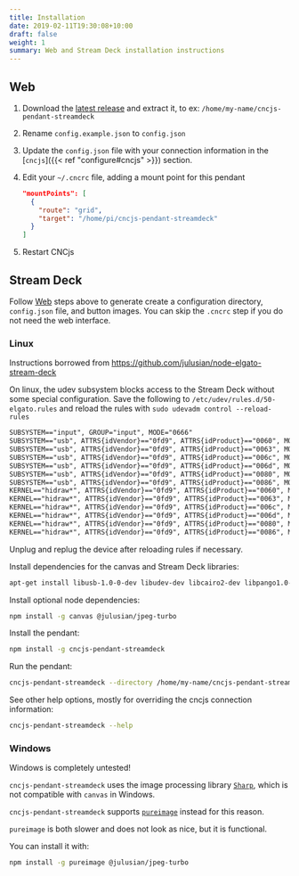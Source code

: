 ```yaml
---
title: Installation
date: 2019-02-11T19:30:08+10:00
draft: false
weight: 1
summary: Web and Stream Deck installation instructions
---
```


## Web

1. Download the [latest release](https://github.com/Billiam/cncjs-pendant-streamdeck/releases) and extract it, to ex: `/home/my-name/cncjs-pendant-streamdeck`
2. Rename `config.example.json` to `config.json`
3. Update the `config.json` file with your connection information in the [`cncjs`]({{< ref "configure#cncjs" >}}) section.
4. Edit your `~/.cncrc` file, adding a mount point for this pendant

    ```json
    "mountPoints": [
      {
        "route": "grid",
        "target": "/home/pi/cncjs-pendant-streamdeck"
      }
    ]
    ```

5. Restart CNCjs

## Stream Deck

Follow [Web](#web) steps above to generate create a configuration directory, `config.json` file, and button images.
You can skip the `.cncrc` step if you do not need the web interface.

### Linux

Instructions borrowed from <https://github.com/julusian/node-elgato-stream-deck>

On linux, the udev subsystem blocks access to the Stream Deck without some special configuration.
Save the following to `/etc/udev/rules.d/50-elgato.rules` and reload the rules with
`sudo udevadm control --reload-rules`

```txt
SUBSYSTEM=="input", GROUP="input", MODE="0666"
SUBSYSTEM=="usb", ATTRS{idVendor}=="0fd9", ATTRS{idProduct}=="0060", MODE:="666", GROUP="plugdev"
SUBSYSTEM=="usb", ATTRS{idVendor}=="0fd9", ATTRS{idProduct}=="0063", MODE:="666", GROUP="plugdev"
SUBSYSTEM=="usb", ATTRS{idVendor}=="0fd9", ATTRS{idProduct}=="006c", MODE:="666", GROUP="plugdev"
SUBSYSTEM=="usb", ATTRS{idVendor}=="0fd9", ATTRS{idProduct}=="006d", MODE:="666", GROUP="plugdev"
SUBSYSTEM=="usb", ATTRS{idVendor}=="0fd9", ATTRS{idProduct}=="0080", MODE:="666", GROUP="plugdev"
SUBSYSTEM=="usb", ATTRS{idVendor}=="0fd9", ATTRS{idProduct}=="0086", MODE:="666", GROUP="plugdev"
KERNEL=="hidraw*", ATTRS{idVendor}=="0fd9", ATTRS{idProduct}=="0060", MODE:="666", GROUP="plugdev"
KERNEL=="hidraw*", ATTRS{idVendor}=="0fd9", ATTRS{idProduct}=="0063", MODE:="666", GROUP="plugdev"
KERNEL=="hidraw*", ATTRS{idVendor}=="0fd9", ATTRS{idProduct}=="006c", MODE:="666", GROUP="plugdev"
KERNEL=="hidraw*", ATTRS{idVendor}=="0fd9", ATTRS{idProduct}=="006d", MODE:="666", GROUP="plugdev"
KERNEL=="hidraw*", ATTRS{idVendor}=="0fd9", ATTRS{idProduct}=="0080", MODE:="666", GROUP="plugdev"
KERNEL=="hidraw*", ATTRS{idVendor}=="0fd9", ATTRS{idProduct}=="0086", MODE:="666", GROUP="plugdev"
```

Unplug and replug the device after reloading rules if necessary.

Install dependencies for the canvas and Stream Deck libraries:

```sh
apt-get install libusb-1.0-0-dev libudev-dev libcairo2-dev libpango1.0-dev libjpeg-dev libgif-dev librsvg2-dev
```

Install optional node dependencies:

```sh
npm install -g canvas @julusian/jpeg-turbo
```

Install the pendant:

```sh
npm install -g cncjs-pendant-streamdeck
```

Run the pendant:

```sh
cncjs-pendant-streamdeck --directory /home/my-name/cncjs-pendant-streamdeck
```

See other help options, mostly for overriding the cncjs connection information:

```sh
cncjs-pendant-streamdeck --help
```

### Windows

Windows is completely untested!

`cncjs-pendant-streamdeck` uses the image processing library [`Sharp`](https://github.com/lovell/sharp), which is not
compatible with `canvas` in Windows.

`cncjs-pendant-streamdeck` supports [`pureimage`](https://github.com/joshmarinacci/node-pureimage) instead for this
reason.

`pureimage` is both slower and does not look as nice, but it is functional.

You can install it with:

```sh
npm install -g pureimage @julusian/jpeg-turbo
```
